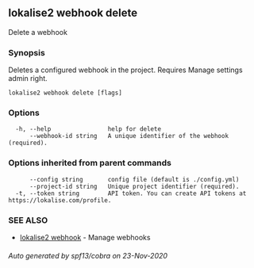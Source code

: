 ## lokalise2 webhook delete

Delete a webhook

### Synopsis

Deletes a configured webhook in the project. Requires Manage settings admin right.

```
lokalise2 webhook delete [flags]
```

### Options

```
  -h, --help                help for delete
      --webhook-id string   A unique identifier of the webhook (required).
```

### Options inherited from parent commands

```
      --config string       config file (default is ./config.yml)
      --project-id string   Unique project identifier (required).
  -t, --token string        API token. You can create API tokens at https://lokalise.com/profile.
```

### SEE ALSO

* [lokalise2 webhook](lokalise2_webhook.md)	 - Manage webhooks

###### Auto generated by spf13/cobra on 23-Nov-2020
